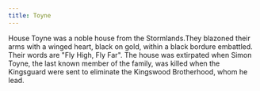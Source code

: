 ```yaml
---
title: Toyne
---
```


 House Toyne was a noble house from the Stormlands.They blazoned their arms with a winged heart, black on gold, within a black bordure embattled. Their words are "Fly High, Fly Far". The house was extirpated when Simon Toyne, the last known member of the family, was killed when the Kingsguard were sent to eliminate the Kingswood Brotherhood, whom he lead. 


